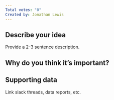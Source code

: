```yaml
---
Total votes: "0"
Created by: Jonathan Lewis
---
```

## Describe your idea
Provide a 2-3 sentence description.
  
## Why do you think it’s important?
## Supporting data
Link slack threads, data reports, etc.